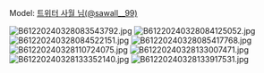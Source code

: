 ﻿---
dddd: 2024.03.23 코페
nickname: 사월
sns_type: x
sns_id: sawall__99
---

<a name="sawall__99"></a>
Model: <a href="https://x.com/sawall__99" target="_blank">트위터 사월 님(@sawall__99)</a>

![B61220240328083543792.jpg](/assets/img/2024/03-23/사월/B61220240328083543792.jpg)
![B61220240328084125052.jpg](/assets/img/2024/03-23/사월/B61220240328084125052.jpg)
![B61220240328084522151.jpg](/assets/img/2024/03-23/사월/B61220240328084522151.jpg)
![B61220240328085417768.jpg](/assets/img/2024/03-23/사월/B61220240328085417768.jpg)
![B61220240328110724075.jpg](/assets/img/2024/03-23/사월/B61220240328110724075.jpg)
![B61220240328133007471.jpg](/assets/img/2024/03-23/사월/B61220240328133007471.jpg)
![B61220240328133352140.jpg](/assets/img/2024/03-23/사월/B61220240328133352140.jpg)
![B61220240328133917531.jpg](/assets/img/2024/03-23/사월/B61220240328133917531.jpg)